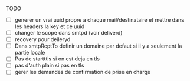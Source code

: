 TODO
- [ ] generer un vrai uuid propre a chaque mail/destinataire et mettre dans les headers la key et ce uuid
- [ ] changer le scope dans smtpd (voir deliverd)
- [ ] recovery pour deileryd
- [ ] Dans smtpRcptTo definir un domaine par defaut si il y a seulement la partie locale
- [ ] Pas de startttls si on est deja en tls
- [ ] pas d'auth plain si pas en tls
- [ ] gerer les demandes de confirmation de prise en charge